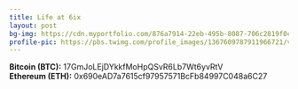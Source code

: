 ```yaml
---
title: Life at 6ix
layout: post
bg-img: https://cdn.myportfolio.com/876a7914-22eb-495b-8087-706c2819f0c9/21a9d8d2-fa0e-485f-9568-43df10c0cb08_rwc_13x13x2500x2500x4096.png?h=aea04d1b67ef9645404335d1c9b23433
profile-pic: https://pbs.twimg.com/profile_images/1367609787911966721/vBWxOQGr_400x400.jpg
---
```


  <div class="links">	
    
  </div>
  <div class="crypto">
    <div class="number"><strong>Bitcoin (BTC):</strong> 17GmJoLEjDYkkfMoHpQSvR6Lb7Wt6yvRtV</div>
    <div class="number"><strong>Ethereum (ETH):</strong> 0x690eAD7a7615cf97957571BcFb84997C048a6C27</div>
  </div>
